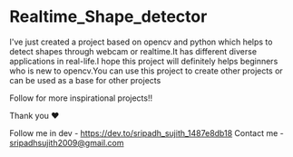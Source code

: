 # Realtime_Shape_detector
I've just created a project based on opencv and python which helps to detect shapes through webcam or realtime.It has different diverse applications in real-life.I hope this project will definitely helps beginners who is new to opencv.You can use this project to create other projects or can be used as a base for other projects

Follow for more inspirational projects!!

Thank you ❤

Follow me in dev - https://dev.to/sripadh_sujith_1487e8db18
Contact me - sripadhsujith2009@gmail.com
